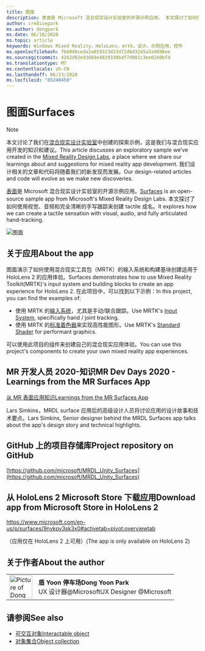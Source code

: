 ```yaml
---
title: 图面
description: 表面是 Microsoft 混合现实设计实验室的开源示例应用。 本文探讨了如何使用视觉、音频和完全清晰的手写跟踪来创建 tactile 成名。
author: cre8ivepark
ms.author: dongpark
ms.date: 06/18/2020
ms.topic: article
keywords: Windows Mixed Reality，HoloLens，mrtk，设计，示例应用，控件
ms.openlocfilehash: fb6948ceda2a059323d23d72d6d3245a3a9896ee
ms.sourcegitcommit: 4282d92e93869e4829338bdf7d981c3ee0260bfd
ms.translationtype: MT
ms.contentlocale: zh-CN
ms.lasthandoff: 06/23/2020
ms.locfileid: "85240450"
---
```

# <a name="surfaces"></a><span data-ttu-id="109e4-105">图面</span><span class="sxs-lookup"><span data-stu-id="109e4-105">Surfaces</span></span>

>[!NOTE]
><span data-ttu-id="109e4-106">本文讨论了我们在[混合现实设计实验室](https://github.com/Microsoft/MRDesignLabs_Unity)中创建的探索示例，这是我们与混合现实应用开发的知识和建议。</span><span class="sxs-lookup"><span data-stu-id="109e4-106">This article discusses an exploratory sample we’ve created in the [Mixed Reality Design Labs](https://github.com/Microsoft/MRDesignLabs_Unity), a place where we share our learnings about and suggestions for mixed reality app development.</span></span> <span data-ttu-id="109e4-107">我们设计相关的文章和代码将随着我们的新发现而发展。</span><span class="sxs-lookup"><span data-stu-id="109e4-107">Our design-related articles and code will evolve as we make new discoveries.</span></span>

<span data-ttu-id="109e4-108">[表面](https://github.com/microsoft/MRDL_Unity_Surfaces)是 Microsoft 混合现实设计实验室的开源示例应用。</span><span class="sxs-lookup"><span data-stu-id="109e4-108">[Surfaces](https://github.com/microsoft/MRDL_Unity_Surfaces)  is an open-source sample app from Microsoft's Mixed Reality Design Labs.</span></span> <span data-ttu-id="109e4-109">本文探讨了如何使用视觉、音频和完全清晰的手写跟踪来创建 tactile 成名。</span><span class="sxs-lookup"><span data-stu-id="109e4-109">It explores how we can create a tactile sensation with visual, audio, and fully articulated hand-tracking.</span></span>

![图面](images/MRDL_Surfaces_1.jpg)

## <a name="about-the-app"></a><span data-ttu-id="109e4-111">关于应用</span><span class="sxs-lookup"><span data-stu-id="109e4-111">About the app</span></span>
<span data-ttu-id="109e4-112">图面演示了如何使用混合现实工具包（MRTK）的输入系统和构建基块创建适用于 HoloLens 2 的应用体验。</span><span class="sxs-lookup"><span data-stu-id="109e4-112">Surfaces demonstrates how to use Mixed Reality Toolkit(MRTK)'s input system and building blocks to create an app experience for HoloLens 2.</span></span> <span data-ttu-id="109e4-113">在此项目中，可以找到以下示例：</span><span class="sxs-lookup"><span data-stu-id="109e4-113">In this project, you can find the examples of:</span></span>
- <span data-ttu-id="109e4-114">使用 MRTK 的[输入系统](https://microsoft.github.io/MixedRealityToolkit-Unity/Documentation/Input/Overview.html)，尤其是手动/联合跟踪。</span><span class="sxs-lookup"><span data-stu-id="109e4-114">Use MRTK's [Input System](https://microsoft.github.io/MixedRealityToolkit-Unity/Documentation/Input/Overview.html), specifically hand / joint tracking.</span></span>
- <span data-ttu-id="109e4-115">使用 MRTK 的[标准着色器](https://microsoft.github.io/MixedRealityToolkit-Unity/Documentation/README_MRTKStandardShader.html)来实现高性能图形。</span><span class="sxs-lookup"><span data-stu-id="109e4-115">Use MRTK's [Standard Shader](https://microsoft.github.io/MixedRealityToolkit-Unity/Documentation/README_MRTKStandardShader.html) for performant graphics.</span></span>

<span data-ttu-id="109e4-116">可以使用此项目的组件来创建自己的混合现实应用体验。</span><span class="sxs-lookup"><span data-stu-id="109e4-116">You can use this project's components to create your own mixed reality app experiences.</span></span>

## <a name="mr-dev-days-2020---learnings-from-the-mr-surfaces-app"></a><span data-ttu-id="109e4-117">MR 开发人员 2020-知识</span><span class="sxs-lookup"><span data-stu-id="109e4-117">MR Dev Days 2020 - Learnings from the MR Surfaces App</span></span>
[<span data-ttu-id="109e4-118">从 MR 表面应用知识</span><span class="sxs-lookup"><span data-stu-id="109e4-118">Learnings from the MR Surfaces App</span></span>](https://channel9.msdn.com/Shows/Docs-Mixed-Reality/Learnings-from-the-MR-Surfaces-App)

<span data-ttu-id="109e4-119">Lars Simkins，MRDL surface 应用后的高级设计人员将讨论应用的设计故事和技术要点。</span><span class="sxs-lookup"><span data-stu-id="109e4-119">Lars Simkins, Senior designer behind the MRDL Surfaces app talks about the app's design story and technical highlights.</span></span>

## <a name="project-repository-on-github"></a><span data-ttu-id="109e4-120">GitHub 上的项目存储库</span><span class="sxs-lookup"><span data-stu-id="109e4-120">Project repository on GitHub</span></span>
[https://github.com/microsoft/MRDL_Unity_Surfaces](https://github.com/microsoft/MRDL_Unity_Surfaces)

## <a name="download-app-from-microsoft-store-in-hololens-2"></a><span data-ttu-id="109e4-121">从 HoloLens 2 Microsoft Store 下载应用</span><span class="sxs-lookup"><span data-stu-id="109e4-121">Download app from Microsoft Store in HoloLens 2</span></span>
https://www.microsoft.com/en-us/p/surfaces/9nvkpv3sk3x0#activetab=pivot:overviewtab

<span data-ttu-id="109e4-122">（应用仅在 HoloLens 2 上可用）</span><span class="sxs-lookup"><span data-stu-id="109e4-122">(The app is only available on HoloLens 2)</span></span>

## <a name="about-the-author"></a><span data-ttu-id="109e4-123">关于作者</span><span class="sxs-lookup"><span data-stu-id="109e4-123">About the author</span></span>

<table style="border-collapse:collapse" padding-left="0px">
<tr>
<td style="border-style: none" width="60px"><img alt="Picture of Dong Yoon Park" width="60" height="60" src="images/dongyoonpark.jpg"></td>
<td style="border-style: none"><span data-ttu-id="109e4-124"><b>盾 Yoon 停车场</b></span><span class="sxs-lookup"><span data-stu-id="109e4-124"><b>Dong Yoon Park</b></span></span><br><span data-ttu-id="109e4-125">UX 设计器@Microsoft</span><span class="sxs-lookup"><span data-stu-id="109e4-125">UX Designer @Microsoft</span></span></td>
</tr>
</table>

## <a name="see-also"></a><span data-ttu-id="109e4-126">请参阅</span><span class="sxs-lookup"><span data-stu-id="109e4-126">See also</span></span>

* [<span data-ttu-id="109e4-127">可交互对象</span><span class="sxs-lookup"><span data-stu-id="109e4-127">Interactable object</span></span>](interactable-object.md)
* [<span data-ttu-id="109e4-128">对象集合</span><span class="sxs-lookup"><span data-stu-id="109e4-128">Object collection</span></span>](object-collection.md)
